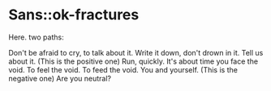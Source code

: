 # Sans::ok-fractures
Here. two paths:

Don't be afraid to cry, to talk about it. Write it down, don't drown in it. Tell us about it.
(This is the positive one)
Run, quickly. It's about time you face the void. To feel the void. To feed the void. You and yourself.
(This is the negative one)
Are you neutral?
